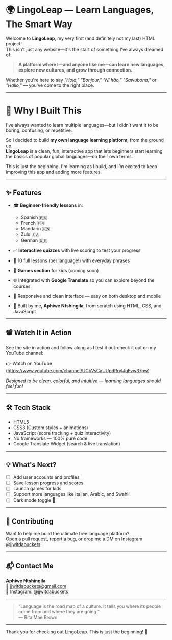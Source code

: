 # 🌍 LingoLeap — Learn Languages, The Smart Way

Welcome to **LingoLeap**, my very first (and definitely not my last) HTML project!  
This isn't just any website—it's the start of something I've always dreamed of:

> **A platform where I—and anyone like me—can learn new languages, explore new cultures, and grow through connection.**

Whether you're here to say *"Hola,"* *"Bonjour,"* *"Nǐ hǎo,"* *"Sawubona,"* or *"Hallo,"* — you've come to the right place.

---

# 🚀 Why I Built This

I've always wanted to learn multiple languages—but I didn’t want it to be boring, confusing, or repetitive.

So I decided to build **my own language learning platform**, from the ground up.  
**LingoLeap** is a clean, fun, interactive app that lets beginners start learning the basics of popular global languages—on their own terms.

This is just the beginning. I'm learning as I build, and I’m excited to keep improving this app and adding more features.

---

## ✨ Features

- 🎓 **Beginner-friendly lessons** in:
  - Spanish 🇪🇸
  - French 🇫🇷
  - Mandarin 🇨🇳
  - Zulu 🇿🇦
  - German 🇩🇪

- ✅ **Interactive quizzes** with live scoring to test your progress
- 🧠 10 full lessons (per language!) with everyday phrases
- 🧩 **Games section** for kids (coming soon)
- 🌐 Integrated with **Google Translate** so you can explore beyond the courses
- 📱 Responsive and clean interface — easy on both desktop and mobile
- 💬 Built by me, **Aphiwe Ntshingila**, from scratch using HTML, CSS, and JavaScript

---

## 📽️ Watch It in Action

See the site in action and follow along as I test it out-check it out on my YouTube channel:

👉 Watch on YouTube (https://www.youtube.com/channel/UCbVsCaUUpdRrylJqFvw37pw)
 
*Designed to be clean, colorful, and intuitive — learning languages should feel fun!*

---

## 🛠 Tech Stack

- HTML5
- CSS3 (Custom styles + animations)
- JavaScript (score tracking + quiz interactivity)
- No frameworks — 100% pure code
- Google Translate Widget (search & live translation)

---

## 💡 What's Next?

- [ ] Add user accounts and profiles  
- [ ] Save lesson progress and scores  
- [ ] Launch games for kids  
- [ ] Support more languages like Italian, Arabic, and Swahili  
- [ ] Dark mode toggle 🌙

---

## 🤝 Contributing

Want to help me build the ultimate free language platform?  
Open a pull request, report a bug, or drop me a DM on Instagram [@jjwitdabuckets](https://www.instagram.com/jjwitdabuckets_/).

---

## 📬 Contact Me

**Aphiwe Ntshingila**  
📧 jjwitdabuckets@gmail.com  
📸 Instagram: [@jjwitdabuckets](https://www.instagram.com/jjwitdabuckets_/)

---

> “Language is the road map of a culture. It tells you where its people come from and where they are going.”  
> — Rita Mae Brown

---

Thank you for checking out LingoLeap. This is just the beginning! 🌱
